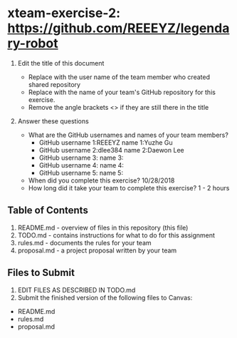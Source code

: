 # xteam-exercise-2: https://github.com/REEEYZ/legendary-robot

1. Edit the title of this document
   * Replace <UserName> with the user name of the team member who created shared repository
   * Replace <GitHubRepositoryName> with the name of your team's GitHub repository for this exercise.
   * Remove the angle brackets <> if they are still there in the title

2. Answer these questions
   * What are the GitHub usernames and names of your team members?
       * GitHub username 1:REEEYZ       name 1:Yuzhe Gu
       * GitHub username 2:dlee384      name 2:Daewon Lee
       * GitHub username 3:       name 3:
       * GitHub username 4:       name 4:
       * GitHub username 5:       name 5:
   * When did you complete this exercise?  10/28/2018
   * How long did it take your team to complete this exercise? 1 - 2 hours

## Table of Contents

1. README.md - overview of files in this repository (this file)
2. TODO.md - contains instructions for what to do for this assignment
3. rules.md - documents the rules for your team
4. proposal.md - a project proposal written by your team

## Files to Submit

1. EDIT FILES AS DESCRIBED IN TODO.md
2. Submit the finished version of the following files to Canvas:

* README.md
* rules.md
* proposal.md
